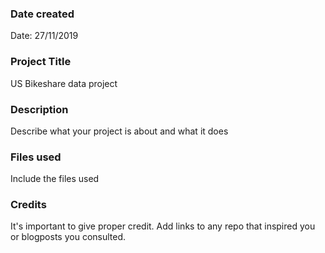 ### Date created
Date: 27/11/2019

### Project Title
 US Bikeshare data project

### Description
Describe what your project is about and what it does

### Files used
Include the files used

### Credits
It's important to give proper credit. Add links to any repo that inspired you or blogposts you consulted.

